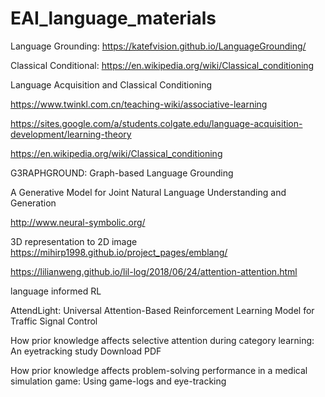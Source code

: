 # EAI_language_materials

Language Grounding:
  https://katefvision.github.io/LanguageGrounding/


Classical Conditional:
  https://en.wikipedia.org/wiki/Classical_conditioning
  
  Language Acquisition and Classical Conditioning
  
  https://www.twinkl.com.cn/teaching-wiki/associative-learning
  
  https://sites.google.com/a/students.colgate.edu/language-acquisition-development/learning-theory
  
  https://en.wikipedia.org/wiki/Classical_conditioning
  
  G3RAPHGROUND: Graph-based Language Grounding
  
  A Generative Model for Joint
Natural Language Understanding and Generation


http://www.neural-symbolic.org/
  

3D representation to 2D image
https://mihirp1998.github.io/project_pages/emblang/


https://lilianweng.github.io/lil-log/2018/06/24/attention-attention.html


language informed RL


AttendLight: Universal Attention-Based Reinforcement Learning Model for Traffic Signal Control



How prior knowledge affects selective attention during category learning: An eyetracking study
Download PDF



How prior knowledge affects problem-solving performance in a medical simulation game: Using game-logs and eye-tracking
